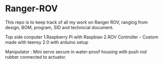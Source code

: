 # Ranger-ROV

This repo is to keep track of all my work on Ranger ROV, ranging from design, BOM, program, SID and technicial document.

Top side conputer
1.Raspberry Pi with Raspbian
2.ROV Controller - Custom made with teensy 2.0 with arduino setup



Manipulator : Mini servo secure in water-proof housing with push rod rubber connected to actuator.

